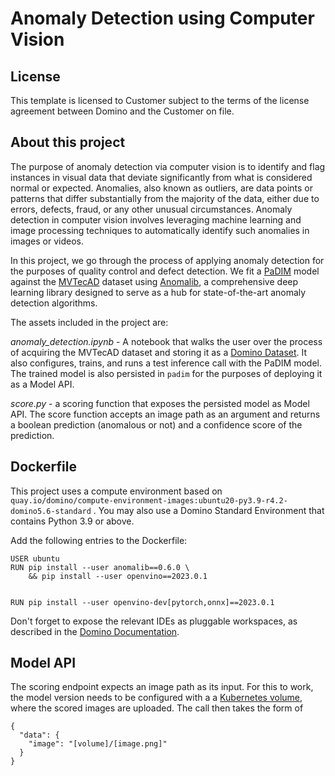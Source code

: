 # Anomaly Detection using Computer Vision

## License
This template is licensed to Customer subject to the terms of the license agreement between Domino and the Customer on file.

## About this project
The purpose of anomaly detection via computer vision is to identify and flag instances in visual data that deviate significantly from what is considered normal or expected. Anomalies, also known as outliers, are data points or patterns that differ substantially from the majority of the data, either due to errors, defects, fraud, or any other unusual circumstances. Anomaly detection in computer vision involves leveraging machine learning and image processing techniques to automatically identify such anomalies in images or videos.

In this project, we go through the process of applying anomaly detection for the purposes of quality control and defect detection. We fit a [PaDIM](https://arxiv.org/abs/2011.08785) model against the [MVTecAD](https://openaccess.thecvf.com/content_CVPR_2019/papers/Bergmann_MVTec_AD_--_A_Comprehensive_Real-World_Dataset_for_Unsupervised_Anomaly_CVPR_2019_paper.pdf) dataset using [Anomalib](https://github.com/openvinotoolkit/anomalib/tree/main), a comprehensive deep learning library designed to serve as a hub for state-of-the-art anomaly detection algorithms. 

The assets included in the project are:

*anomaly_detection.ipynb* - A notebook that walks the user over the process of acquiring the MVTecAD dataset and storing it as a [Domino Dataset](https://docs.dominodatalab.com/en/latest/user_guide/ba5bad/manage-data-in-domino-datasets/). It also configures, trains, and runs a test inference call with the PaDIM model. The trained model is also persisted in `padim` for the purposes of deploying it as a Model API.

*score.py* - a scoring function that exposes the persisted model as Model API. The score function accepts an image path as an argument and returns a boolean prediction (anomalous or not) and a confidence score of the prediction.

## Dockerfile

This project uses a compute environment based on `quay.io/domino/compute-environment-images:ubuntu20-py3.9-r4.2-domino5.6-standard` . You may also use a Domino Standard Environment that contains Python 3.9 or above.

Add the following entries to the Dockerfile:

```
USER ubuntu
RUN pip install --user anomalib==0.6.0 \
    && pip install --user openvino==2023.0.1


RUN pip install --user openvino-dev[pytorch,onnx]==2023.0.1
```

Don't forget to expose the relevant IDEs as pluggable workspaces, as described in the [Domino Documentation](https://docs.dominodatalab.com/en/latest/user_guide/03e062/add-workspace-ides/).

## Model API

The scoring endpoint expects an image path as its input. For this to work, the model version needs to be configured with a a [Kubernetes volume](https://docs.dominodatalab.com/en/latest/user_guide/8dbc91/deploy-models-at-rest/#add-volumes), where the scored images are uploaded. The call then takes the form of

```
{
  "data": {
    "image": "[volume]/[image.png]"
  }
}
```


